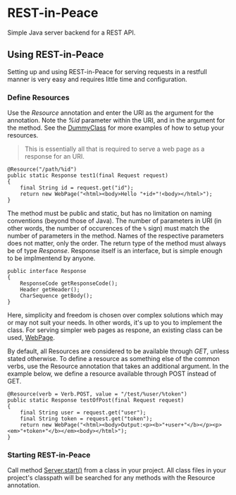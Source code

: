 # REST-in-Peace
Simple Java server backend for a REST API.

## Using REST-in-Peace
Setting up and using REST-in-Peace for serving requests in a restfull manner is very easy and requires little time and configuration.
### Define Resources
Use the *Resource* annotation and enter the URI as the argument for the annotation. Note the _%id_ parameter within the URI, and in the argument for the method.
See the [DummyClass](https://github.com/mantono/REST-in-Peace/blob/master/test/com/mantono/webserver/reflection/DummyClass.java) for more examples of how to setup your resources.
> This is essentially all that is required to serve a web page as a response for an URI.

```
@Resource("/path/%id")
public static Response test1(final Request request)
{
	final String id = request.get("id");
	return new WebPage("<html><body>Hello "+id+"!<body></html>");
}
```
The method must be public and static, but has no limitation on naming conventions (beyond those of Java). The number of parameters in URI (in other words, the number of occurences of the `%` sign) must match the number of parameters in the method. Names of the respective parameters does not matter, only the order.
The return type of the method must always be of type *Response*.
Response itself is an interface, but is simple enough to be implmentend by anyone.
```
public interface Response
{
	ResponseCode getResponseCode();
	Header getHeader();
	CharSequence getBody();
}
```

Here, simplicity and freedom is chosen over complex solutions which may or may not suit your needs. In other words, it's up to you to implement the class.
For serving simpler web pages as respone, an existing class can be used, [WebPage](https://github.com/mantono/REST-in-Peace/blob/master/src/com/mantono/webserver/WebPage.java).

By default, all Resources are considered to be available through *GET*, unless stated otherwise. To define a resource as something else of the common verbs, use the Resource annotation that takes an additional argument.
In the example below, we define a resource available through POST instead of GET.
```
@Resource(verb = Verb.POST, value = "/test/%user/%token")
public static Response testOfPost(final Request request)
{
	final String user = request.get("user");
	final String token = request.get("token");
	return new WebPage("<html><body>Output:<p><b>"+user+"</b></p><p><em>"+token+"</b></em><body></html>");
}
```

### Starting REST-in-Peace

Call method [Server.start()](https://github.com/mantono/REST-in-Peace/blob/master/src/com/mantono/webserver/Server.java) from a class in your project. All class files in your project's classpath will be searched for any methods with the Resource annotation.
